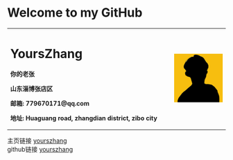 <table border="0" style="margin-bottom: 10px">
  <tr>
    <h1>Welcome to my GitHub</h1>
    <td width="75%">
      <h1>YoursZhang</h1>
      <p><b>你的老张</b></p>
      <p><b>山东淄博张店区</b></p>
      <p><b>邮箱: 779670171@qq.com</b></p>
      <p><b>地址: Huaguang road, zhangdian district, zibo city</b></p>
    </td>
    <td width="25%">
      <img src="config/head.jpg" width="100%">
    </td>
  </tr>
</table>

主页链接 [yourszhang](https://linqingove.github.io/web)       
github链接 [yourszhang](https://github.com/linqingove/)

